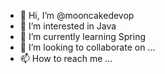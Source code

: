 - 👋 Hi, I’m @mooncakedevop
- 👀 I’m interested in Java
- 🌱 I’m currently learning Spring
- 💞️ I’m looking to collaborate on ...
- 📫 How to reach me ...

<!---
mooncakedevop/mooncakedevop is a ✨ special ✨ repository because its `README.md` (this file) appears on your GitHub profile.
You can click the Preview link to take a look at your changes.
--->
